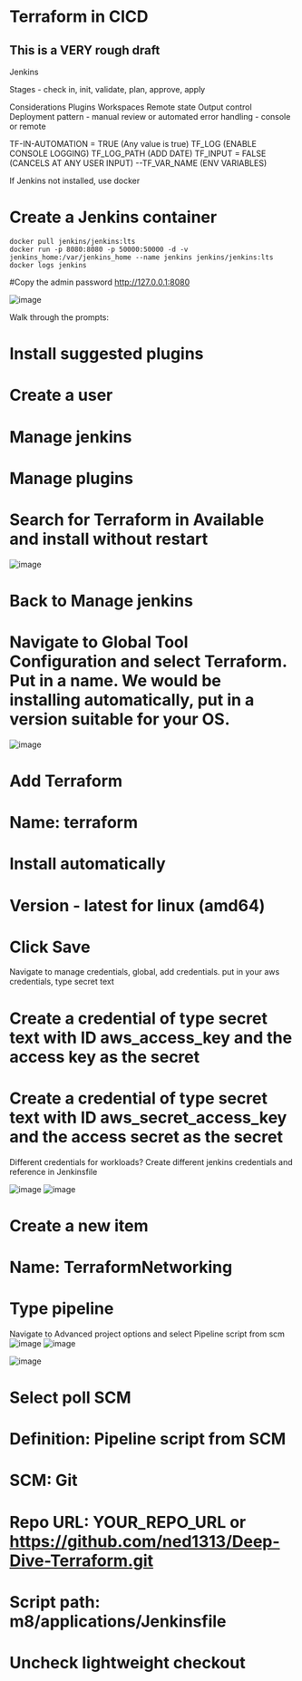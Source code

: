 # Terraform in CICD
## This is a VERY rough draft

Jenkins

Stages - check in, init, validate, plan, approve, apply

Considerations
Plugins
Workspaces
Remote state
Output control
Deployment pattern - manual review or automated
error handling - console or remote

TF-IN-AUTOMATION = TRUE (Any value is true)
TF_LOG (ENABLE CONSOLE LOGGING)
TF_LOG_PATH (ADD DATE)
TF_INPUT = FALSE (CANCELS AT ANY USER INPUT)
--TF_VAR_NAME (ENV VARIABLES)

If Jenkins not installed, use docker

# Create a Jenkins container
```
docker pull jenkins/jenkins:lts
docker run -p 8080:8080 -p 50000:50000 -d -v jenkins_home:/var/jenkins_home --name jenkins jenkins/jenkins:lts
docker logs jenkins
```

#Copy the admin password
http://127.0.0.1:8080

![image](https://user-images.githubusercontent.com/35563797/209581432-23c73944-6510-4158-af7e-bfa84db032df.png)

Walk through the prompts:
# Install suggested plugins
# Create a user
# Manage jenkins
# Manage plugins
# Search for Terraform in Available and install without restart
![image](https://user-images.githubusercontent.com/35563797/209576173-024dbeae-0e70-444d-9482-b6e20b9fb712.png)

# Back to Manage jenkins
# Navigate to Global Tool Configuration and select Terraform. Put in a name. We would be installing automatically, put in a version suitable for your OS.
![image](https://user-images.githubusercontent.com/35563797/209576413-59983a4d-dc91-4396-ab15-9013cdff1fd2.png)


# Add Terraform
# Name: terraform 
# Install automatically
# Version - latest for linux (amd64)
# Click Save


Navigate to manage credentials, global, add credentials.
put in your aws credentials, type secret text
# Create a credential of type secret text with ID aws_access_key and the access key as the secret
# Create a credential of type secret text with ID aws_secret_access_key and the access secret as the secret

Different credentials for workloads? Create different jenkins credentials and reference in Jenkinsfile

![image](https://user-images.githubusercontent.com/35563797/209576617-21952411-9c29-41bb-b184-ca75d8f093ad.png)
![image](https://user-images.githubusercontent.com/35563797/209576751-0375156e-8743-4f1b-a50c-43336c54bb0d.png)

# Create a new item
# Name: TerraformNetworking
# Type pipeline

Navigate to Advanced project options and select Pipeline script from scm
![image](https://user-images.githubusercontent.com/35563797/209579209-d3bd5118-3982-49fe-9259-e531e3805c1e.png)
![image](https://user-images.githubusercontent.com/35563797/209579314-efc88fe6-eb30-4c29-a348-95769efb20bc.png)

![image](https://user-images.githubusercontent.com/35563797/209579339-a7c4608c-e339-456c-a770-dbbfca1d9608.png)


# Select poll SCM
# Definition: Pipeline script from SCM
# SCM: Git
# Repo URL: YOUR_REPO_URL or https://github.com/ned1313/Deep-Dive-Terraform.git
# Script path: m8/applications/Jenkinsfile
# Uncheck lightweight checkout


